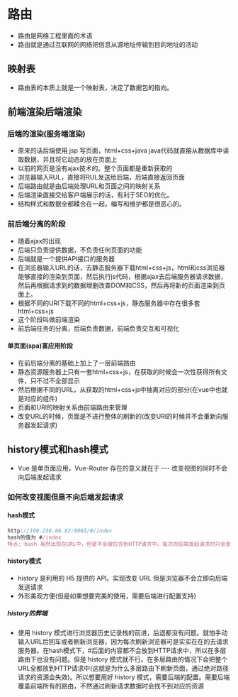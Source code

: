 # 路由

* 路由是网络工程里面的术语
* 路由就是通过互联网的网络把信息从源地址传输到目的地址的活动

## 映射表

* 路由表的本质上就是一个映射表，决定了数据包的指向。

## 前端渲染后端渲染

### 后端的渲染(服务端渲染)

* 原来的话后端使用 jsp 写页面，html+css+java java代码就直接从数据库中读取数据，并且将它动态的放在页面上
* 以前的网页是没有ajax技术的。整个页面都是重新获取的
* 浏览器输入RUL，直接将RUL发送给后端，后端直接返回页面
* 后端路由就是由后端处理URL和页面之间的映射关系
* 后端渲染直接交给客户端展示的话，有利于SEO的优化。
* 结构样式和数据全都糅合在一起，编写和维护都是很恶心的。

### 前后端分离的阶段

* 随着ajax的出现
* 后端只负责提供数据，不负责任何页面的功能
* 后端就是一个提供API接口的服务器
* 在浏览器输入URL的话，去静态服务器下载html+css+js，html和css浏览器能够直接的渲染到页面，然后执行js代码，根据ajax去后端服务器请求数据，然后再根据请求到的数据增删改查DOM和CSS，然后再将新的页面渲染到页面上。
* 根据不同的URl下载不同的html+css+js，静态服务器中存在很多套html+css+js
* 这个阶段叫做前端渲染
* 前后端任务的分离，后端负责数据，前端负责交互和可视化

#### 单页面(spa)富应用阶段

* 在前后端分离的基础上加上了一层前端路由
* 静态资源服务器上只有一套html+css+js，在获取的时候会一次性获得所有文件，只不过不全部显示
* 然后根据不同的URL，从获取的html+css+js中抽离对应的部分(在vue中也就是对应的组件)
* 页面和URl的映射关系由前端路由来管理
* 改变URL的时候，页面是不进行整体的刷新的(改变URl的时候并不会重新向服务器发起请求)

## history模式和hash模式

* Vue 是单页面应用，Vue-Router 存在的意义就在于 --- 改变视图的同时不会向后端发起请求

### 如何改变视图但是不向后端发起请求

#### hash模式

```js
http://160.238.86.82:8003/#/index
hash的值为 #/index
特点: hash 虽然出现在URL中，但是不会被包含到HTTP请求中。每次向后端发起请求时只会发送 http://160.238.86.82:8003 这部分
```

#### history模式

* history 是利用的 H5 提供的 API。实现改变 URL 但是浏览器不会立即向后端发送请求
* 外形美观方便(但是如果想要完美的使用，需要后端进行配置支持)

##### history的弊端

* 使用 history 模式进行浏览器历史记录栈的前进，后退都没有问题。就怕手动输入URL后回车或者刷新浏览器，因为每次刷新浏览器可是实实在在的去请求服务器。在hash模式下，#后面的内容都不会放到HTTP请求中，所以在多层路由下也没有问题。但是 history 模式就不行。在多层路由的情况下会把整个URL全都放到HTTP请求中(这就是为什么多层路由下刷新页面，通过绝对路径请求的资源会失效)。所以想要用好 history 模式，需要后端的配置。需要后端覆盖前端所有的路由，不然通过刷新请求数据时会找不到对应的资源
